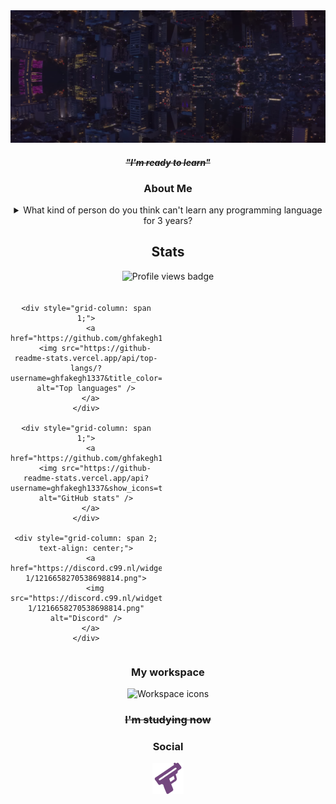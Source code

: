 <div align="center">
  <a href="https://guns.lol/ghfakegh1337">
    <img src="./Background.png" alt="Header" />
  </a>

  <h4><s><em>"I'm ready to learn"</em></s></h4>

  <h3>About Me</h3>

  <details>
    <summary>What kind of person do you think can't learn any programming language for 3 years?</summary>
    That's me. 😢
  </details>

  <h2>Stats</h2>
  
  <div style="display: grid; grid-template-columns: 1fr 1fr; gap: 20px; align-items: center; justify-content: center;">
    <div style="grid-column: span 2; text-align: center;">
      <img src="https://komarev.com/ghpvc/?username=ghfakegh1337&color=red&style=for-the-badge" alt="Profile views badge" />
    </div>
    
    <div style="grid-column: span 1;">
      <a href="https://github.com/ghfakegh1337">
        <img src="https://github-readme-stats.vercel.app/api/top-langs/?username=ghfakegh1337&title_color=7433FF&icon_color=bb2acf&text_color=b3b3ff&bg_color=0,000000,130F40&hide_border=true&layout=compact&hide=batchfile,c#" alt="Top languages" />
      </a>
    </div>

    <div style="grid-column: span 1;">
      <a href="https://github.com/ghfakegh1337">
        <img src="https://github-readme-stats.vercel.app/api?username=ghfakegh1337&show_icons=true&show_icons=true&title_color=7433FF&icon_color=bb2acf&text_color=b3b3ff&bg_color=0,000000,130F40&hide_border=true" alt="GitHub stats" />
      </a>
    </div>

    <div style="grid-column: span 2; text-align: center;">
      <a href="https://discord.c99.nl/widget/theme-1/1216658270538698814.png">
        <img src="https://discord.c99.nl/widget/theme-1/1216658270538698814.png" alt="Discord" />
      </a>
    </div>
  </div>

  <h3>My workspace</h3>
  <img src="https://skillicons.dev/icons?i=windows,linux" alt="Workspace icons" />

  <h3><s>I'm studying now</s></h3>

  <h3>Social</h3>
  <a href="https://guns.lol/ghfakegh1337">
    <img src="./gunslol.png" alt="Guns.lol" />
  </a>
</div>
